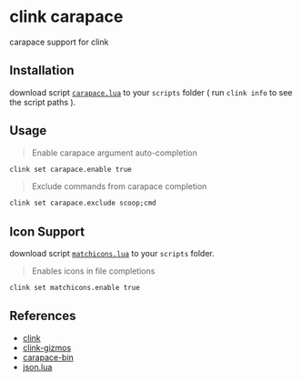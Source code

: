 # clink carapace

carapace support for clink

## Installation

download script [`carapace.lua`](https://raw.githubusercontent.com/mwmi/clink-carapace/refs/heads/main/carapace.lua "Right-click and select 'Save As' to save the file") to your `scripts` folder ( run `clink info` to see the script paths ).

## Usage

> Enable carapace argument auto-completion

```cmd
clink set carapace.enable true
```

> Exclude commands from carapace completion

```cmd
clink set carapace.exclude scoop;cmd
```

## Icon Support 

download script  [`matchicons.lua`](https://raw.githubusercontent.com/chrisant996/clink-gizmos/refs/heads/main/matchicons.lua "Right-click and select 'Save As' to save the file") to your `scripts` folder.

> Enables icons in file completions

```cmd
clink set matchicons.enable true
```

## References

- [clink](https://github.com/chrisant996/clink)
- [clink-gizmos](https://github.com/chrisant996/clink-gizmos)
- [carapace-bin](https://github.com/carapace-sh/carapace-bin)
- [json.lua](https://github.com/rxi/json.lua)